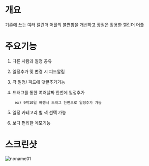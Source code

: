 # 개요
기존에 쓰는 여러 캘린더 어플의 불편함을 개선하고 장점은 활용한 캘린더 어플


# 주요기능

1. 다른 사람과 일정 공유

2. 일정추가 및 변경 시 피드알림

3. 각 일정/ 피드에 댓글추가기능

4. 드래그를 통한 여러날짜 한번에 일정추가 

        ex) 9박10일 여행시 드래그 한번으로 일정추가 가능

5. 일정 카테고리 별 색 선택 가능

6. 보다 편리한 메모기능


# 스크린샷


![noname01](https://user-images.githubusercontent.com/55425596/65939765-c6d02080-e461-11e9-87f1-0fcd263da213.jpg)


